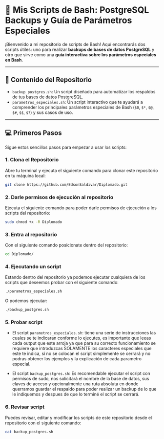 # 🐚 Mis Scripts de Bash: PostgreSQL Backups y Guía de Parámetros Especiales

¡Bienvenido a mi repositorio de scripts de Bash! Aquí encontrarás dos scripts útiles: uno para realizar **backups de bases de datos PostgreSQL** y otro que sirve como una **guía interactiva sobre los parámetros especiales en Bash**.

---

## 🚀 Contenido del Repositorio

* `backup_postgres.sh`: Un script diseñado para automatizar los respaldos de tus bases de datos PostgreSQL.
* `parametros_especiales.sh`: Un script interactivo que te ayudará a comprender los principales parámetros especiales de Bash (`$0`, `$*`, `$@`, `$#`, `$$`, `$?`) y sus casos de uso.

---

## 💻 Primeros Pasos

Sigue estos sencillos pasos para empezar a usar los scripts:

### 1. Clona el Repositorio

Abre tu terminal y ejecuta el siguiente comando para clonar este repositorio en tu máquina local:

```bash
git clone https://github.com/EdsonSaldivar/Diplomado.git
```

### 2. Darle permisos de ejecución al repositorio

Ejecuta el siguiente comando para poder darle permisos de ejecución a los scripts del repositorio:

```bash
sudo chmod +x -R Diplomado
```

### 3. Entra al repositorio

Con el siguiente comando posicionate dentro del repositorio:

```bash
cd Diplomado/
```

### 4. Ejecutando un script

Estando dentro del repositorio ya podemos ejecutar cualquiera de los scripts que deseemos probar con el siguiente comando:

```bash
./parametros_especiales.sh
```
O podemos ejecutar:

```bash
./backup_postgres.sh
```

### 5. Probar script

* El script `parametros_especiales.sh`: tiene una serie de instrucciones las cuales se te indicaran conforme lo ejecutes, es importante que leeas cada output que este arroja ya que para su correcto funcionamiento se requiere que introduzcas SOLAMENTE los caracteres especiales que este te indica, sí no se colocan el script simplemente se cerrará y no podras obtener los ejemplos y la explicación de cada parametro especial.

* El script `backup_postgres.sh`: Es recomendable ejecutar el script con permisos de sudo, nos solicitará el nombre de la base de datos, sus claves de acceso y opcionalmente una ruta absoluta en donde querramos guardar el respaldo para poder realizar un backup de lo que le indiquemos y despues de que lo terminé el script se cerrará.

### 6. Revisar script

Puedes revisar, editar y modificar los scripts de este repositorio desde el repositorio con el siguiente comando:

```bash
cat backup_postgres.sh
```



